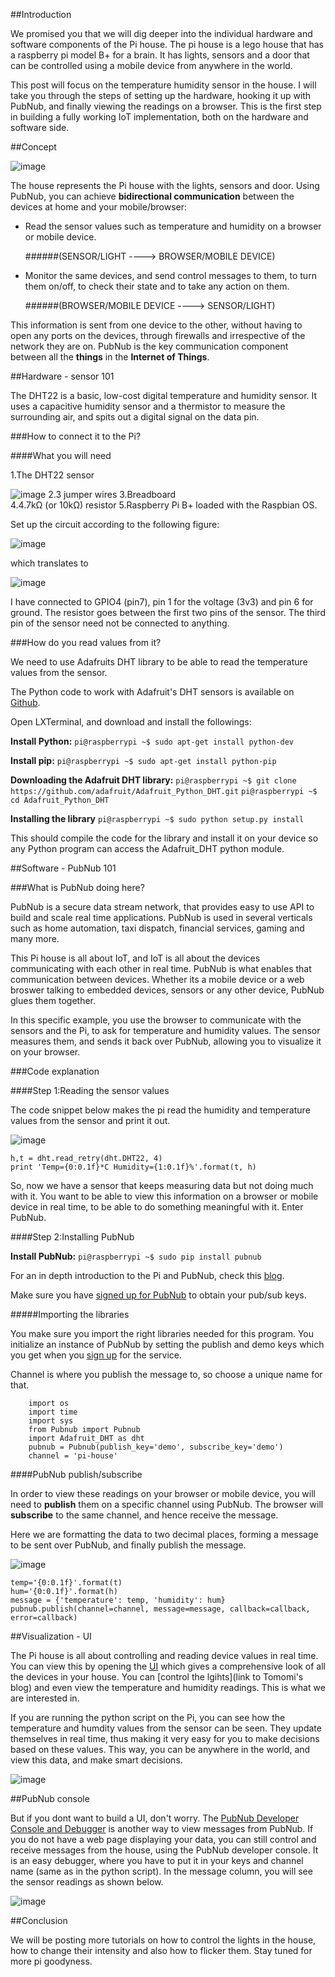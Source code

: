 ##Introduction

We promised you that we will dig deeper into the individual hardware and software components of the Pi house. The pi house is a lego house that has a raspberry pi model B+ for a brain. It has lights, sensors and a door that can be controlled using a mobile device from anywhere in the world.

This post will focus on the temperature humidity sensor in the house. I will take you through the steps of setting up the hardware, hooking it up with PubNub, and finally viewing the readings on a browser. This is the first step in building a fully working IoT implementation, both on the hardware and software side.

##Concept


![image](images/overview.png)

The house represents the Pi house with the lights, sensors and door. Using PubNub, you can achieve **bidirectional communication** between the devices at home and your mobile/browser:

* Read the sensor values such as temperature and humidity on a browser or mobile device. 

	######(SENSOR/LIGHT ----> BROWSER/MOBILE DEVICE)

* Monitor the same devices, and send control messages to them, to turn them on/off, to check their state and to take any action on them. 

	######(BROWSER/MOBILE DEVICE ----> SENSOR/LIGHT)

This information is sent from one device to the other, without having to open any ports on the devices, through firewalls and irrespective of the network they are on. PubNub is the key communication component between all the **things** in the **Internet of Things**.




##Hardware - sensor 101

The DHT22 is a basic, low-cost digital temperature and humidity sensor. It uses a capacitive humidity sensor and a thermistor to measure the surrounding air, and spits out a digital signal on the data pin.


###How to connect it to the Pi?

####What you will need

1.The DHT22 sensor

![image](images/dht22.png)
2.3 jumper wires 
3.Breadboard  
4.4.7kΩ (or 10kΩ) resistor
5.Raspberry Pi B+ loaded with the Raspbian OS. 

Set up the circuit according to the following figure: 

![image](images/circuitdht22.png)

which translates to 

![image](images/breadboard.png)

I have connected to GPIO4 (pin7), pin 1 for the voltage (3v3) and pin 6 for ground. The resistor goes between the first two pins of the sensor. The third pin of the sensor need not be connected to anything.

###How do you read values from it?

We need to use Adafruits DHT library to be able to read the temperature values from the sensor.

The Python code to work with Adafruit's DHT sensors is available on [Github](https://github.com/adafruit/Adafruit_Python_DHT).


Open LXTerminal, and download and install the followings:

**Install Python:**
`pi@raspberrypi ~$ sudo apt-get install python-dev`

**Install pip:**
`pi@raspberrypi ~$ sudo apt-get install python-pip`

**Downloading the Adafruit DHT library:**
`pi@raspberrypi ~$ git clone https://github.com/adafruit/Adafruit_Python_DHT.git`
`pi@raspberrypi ~$ cd Adafruit_Python_DHT`

**Installing the library**
`pi@raspberrypi ~$ sudo python setup.py install`

This should compile the code for the library and install it on your device so any Python program can access the Adafruit_DHT python module.


##Software - PubNub 101

###What is PubNub doing here? 


PubNub is a secure data stream network, that provides easy to use API to build and scale real time applications. PubNub is used in several verticals such as home automation, taxi dispatch, financial services, gaming and many more. 

This Pi house is all about IoT, and IoT is all about the devices communicating with each other in real time. PubNub is what enables that communication between devices. Whether its a mobile device or a web broswer talking to embedded devices, sensors or any other device, PubNub glues them  together.

In this specific example, you use the browser to communicate with the sensors and the Pi, to ask for temperature and humidity values. The sensor measures them, and sends it back over PubNub, allowing you to visualize it on your browser.

###Code explanation

####Step 1:Reading the sensor values

The code snippet below makes the pi read the humidity and temperature values from the sensor and print it out.


![image](images/step1.png)

```
h,t = dht.read_retry(dht.DHT22, 4)
print 'Temp={0:0.1f}*C Humidity={1:0.1f}%'.format(t, h)

```


So, now we have a sensor that keeps measuring data but not doing much with it. You want to be able to view this information on a browser or mobile device in real time, to be able to do something meaningful with it. Enter PubNub. 

 

####Step 2:Installing PubNub

**Install PubNub:**
`pi@raspberrypi ~$ sudo pip install pubnub`

For an in depth introduction to the Pi and PubNub, check this [blog](http://www.pubnub.com/blog/internet-of-things-101-getting-started-w-raspberry-pi/).

Make sure you have [signed up for PubNub](https://www.pubnub.com/get-started/) to obtain your pub/sub keys.


#####Importing the libraries

You make sure you import the right libraries needed for this program. You initialize an instance of PubNub by setting the publish and demo keys which you get when you [sign up](https://www.pubnub.com/get-started/) for the service. 

Channel is where you publish the message to, so choose a unique name for that. 

```
	import os
	import time
	import sys
	from Pubnub import Pubnub
	import Adafruit_DHT as dht
	pubnub = Pubnub(publish_key='demo', subscribe_key='demo')
	channel = 'pi-house'
```


####PubNub publish/subscribe

In order to view these readings on your browser or mobile device, you will need to **publish** them on a specific channel using PubNub. The browser will **subscribe** to the same channel, and hence receive the message. 

Here we are formatting the data to two decimal places, forming a message to be sent over PubNub, and finally publish the message.


![image](images/step2.png)

```
temp='{0:0.1f}'.format(t)
hum='{0:0.1f}'.format(h)
message = {'temperature': temp, 'humidity': hum}
pubnub.publish(channel=channel, message=message, callback=callback, error=callback)

```

##Visualization - UI

The Pi house is all about controlling and reading device values in real time. You can view this by opening the [UI](http://pubnub.github.io/pi-house/) which gives a comprehensive look of all the devices in your house. You can [control the lgihts](link to Tomomi's blog) and even view the temperature and humidity readings. This is what we are interested in. 

If you are running the python script on the Pi, you can see how the temperature and humdity values from the sensor can be seen. They update themselves in real time, thus making it very easy for you to make decisions based on these values. This way, you can be anywhere in the world, and view this data, and make smart decisions. 

![image](images/UI.png)

##PubNub console

But if you dont want to build a UI, don't worry. The [PubNub Developer Console and Debugger](http://www.pubnub.com/console/) is another way to view messages from PubNub. If you do not have a web page displaying your data, you can still control and receive messages from the house, using the PubNub developer console. It is an easy debugger, where you have to put it in your keys and channel name (same as in the python script). In the message column, you will see the sensor readings as shown below.

![image](images/console.png)


##Conclusion

We will be posting more tutorials on how to control the lights in the house, how to change their intensity and also how to flicker them. Stay tuned for more pi goodyness.

 
